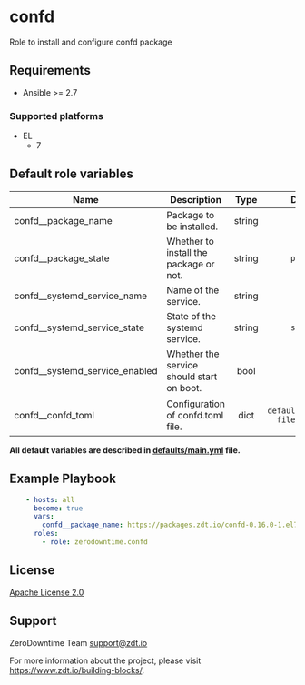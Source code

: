 # confd

Role to install and configure confd package

## Requirements

- Ansible >= 2.7

### Supported platforms

- EL
  - 7

## Default role variables

| Name | Description | Type | Default | Required |
| -----| ----------- | :--: | :------:| :------: |
| confd__package_name | Package to be installed. | string | `confd` | True |
| confd__package_state | Whether to install the package or not. | string | `present` | True |
| confd__systemd_service_name | Name of the service. | string | `confd` | True |
| confd__systemd_service_state | State of the systemd service. | string | `started` | True |
| confd__systemd_service_enabled | Whether the service should start on boot. | bool | `True` | True |
| confd__confd_toml | Configuration of confd.toml file. | dict | `Check defaults/main.yml file for more info.` | True |

**All default variables are described in [defaults/main.yml](defaults/main.yml) file.**



## Example Playbook

```yaml
    - hosts: all
      become: true
      vars:
        confd__package_name: https://packages.zdt.io/confd-0.16.0-1.el7.x86_64.rpm
      roles:
        - role: zerodowntime.confd
```

## License

[Apache License 2.0](LICENSE)

## Support

ZeroDowntime Team <support@zdt.io>

For more information about the project, please visit <https://www.zdt.io/building-blocks/>.
